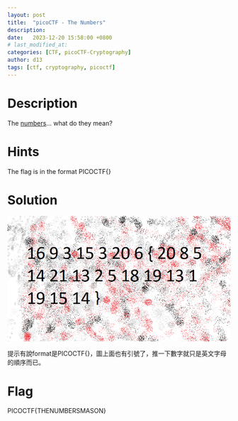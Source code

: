 ```yaml
---
layout: post
title:  "picoCTF - The Numbers"
description: 
date:   2023-12-20 15:58:00 +0800
# last_modified_at:
categories: [CTF, picoCTF-Cryptography]
author: d13
tags: [ctf, cryptography, picoctf]
---
```


# Description

The [numbers](https://jupiter.challenges.picoctf.org/static/f209a32253affb6f547a585649ba4fda/the_numbers.png)... what do they mean?

# Hints

The flag is in the format PICOCTF{}

# **Solution**

![](/assets/img/The%20Numbers.png)

提示有說format是PICOCTF{}，圖上面也有引號了，推一下數字就只是英文字母的順序而已。

# Flag

PICOCTF{THENUMBERSMASON}
